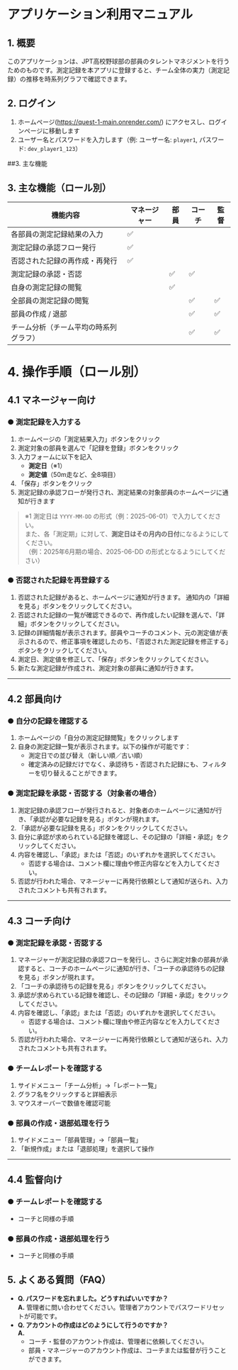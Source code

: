 # アプリケーション利用マニュアル

## 1. 概要
このアプリケーションは、JPT高校野球部の部員のタレントマネジメントを行うためのものです。測定記録を本アプリに登録すると、チーム全体の実力（測定記録）の推移を時系列グラフで確認できます。

## 2. ログイン
1. ホームページ(https://quest-1-main.onrender.com/) にアクセスし、ログインページに移動します
2. ユーザー名とパスワードを入力します（例: ユーザー名: `player1`, パスワード: `dev_player1_123`）

##3. 主な機能
## 3. 主な機能（ロール別）

| 機能内容                                   | マネージャー | 部員 | コーチ | 監督 |
|--------------------------------------------|--------------|------|--------|------|
| 各部員の測定記録結果の入力                 | ✅           |      |        |      |
| 測定記録の承認フロー発行                   | ✅           |      |        |      |
| 否認された記録の再作成・再発行             | ✅           |      |        |      |
| 測定記録の承認・否認                        |              | ✅   | ✅     |      |
| 自身の測定記録の閲覧                        |              | ✅   |     |   |
| 全部員の測定記録の閲覧                      |              |      | ✅     | ✅   |
| 部員の作成 / 退部                            |              |      | ✅     | ✅   |
| チーム分析（チーム平均の時系列グラフ）      |              |      | ✅     | ✅   |

# 4. 操作手順（ロール別）

##  4.1 マネージャー向け

### ● 測定記録を入力する

1. ホームページの「測定結果入力」ボタンをクリック
2. 測定対象の部員を選んで「記録を登録」ボタンをクリック
3. 入力フォームに以下を記入  
   - **測定日**（※1）  
   - **測定値**（50m走など、全8項目）  
4. 「保存」ボタンをクリック
5. 測定記録の承認フローが発行され、測定結果の対象部員のホームページに通知が行きます  
> ※1 測定日は `YYYY-MM-DD` の形式（例：2025-06-01）で入力してください。  
> また、各「測定期」に対して、**測定日はその月内の日付**になるようにしてください。  
> （例：2025年6月期の場合、2025-06-DD の形式となるようにしてください）

### ● 否認された記録を再登録する

1. 否認された記録があると、ホームページに通知が行きます。
  通知内の「詳細を見る」ボタンをクリックしてください。
2. 否認された記録の一覧が確認できるので、再作成したい記録を選んで、「詳細」ボタンをクリックしてください。
3. 記録の詳細情報が表示されます。部員やコーチのコメント、元の測定値が表示されるので、修正事項を確認したのち、「否認された測定記録を修正する」ボタンをクリックしてください。
4. 測定日、測定値を修正して、「保存」ボタンをクリックしてください。
5. 新たな測定記録が作成され、測定対象の部員に通知が行きます。

---

## 4.2 部員向け

### ● 自分の記録を確認する

1. ホームページの「自分の測定記録閲覧」をクリックします
2. 自身の測定記録一覧が表示されます。以下の操作が可能です：  
    - 測定日での並び替え（新しい順／古い順）
    - 確定済みの記録だけでなく、承認待ち・否認された記録にも、フィルターを切り替えることができます。

### ● 測定記録を承認・否認する（対象者の場合）

1. 測定記録の承認フローが発行されると、対象者のホームページに通知が行き、「承認が必要な記録を見る」ボタンが現れます。
2. 「承認が必要な記録を見る」ボタンをクリックしてください。
3. 自分に承認が求められている記録を確認し、その記録の「詳細・承認」をクリックしてください。
4. 内容を確認し、「承認」または「否認」のいずれかを選択してください。
   - 否認する場合は、コメント欄に理由や修正内容などを入力してください。
5. 否認が行われた場合、マネージャーに再発行依頼として通知が送られ、入力されたコメントも共有されます。

---

##  4.3 コーチ向け

### ● 測定記録を承認・否認する

1. マネージャーが測定記録の承認フローを発行し、さらに測定対象の部員が承認すると、コーチのホームページに通知が行き、「コーチの承認待ちの記録を見る」ボタンが現れます。
2. 「コーチの承認待ちの記録を見る」ボタンをクリックしてください。
3. 承認が求められている記録を確認し、その記録の「詳細・承認」をクリックしてください。
4. 内容を確認し、「承認」または「否認」のいずれかを選択してください。
   - 否認する場合は、コメント欄に理由や修正内容などを入力してください。
5. 否認が行われた場合、マネージャーに再発行依頼として通知が送られ、入力されたコメントも共有されます。

### ● チームレポートを確認する

1. サイドメニュー「チーム分析」→「レポート一覧」
2. グラフ名をクリックすると詳細表示
3. マウスオーバーで数値を確認可能

### ● 部員の作成・退部処理を行う

1. サイドメニュー「部員管理」→「部員一覧」
2. 「新規作成」または「退部処理」を選択して操作

---

##  4.4 監督向け

### ● チームレポートを確認する

- コーチと同様の手順

### ● 部員の作成・退部処理を行う

- コーチと同様の手順



## 5. よくある質問（FAQ）
- **Q. パスワードを忘れました。どうすればいいですか？**  
  **A.** 管理者に問い合わせてください。管理者アカウントでパスワードリセットが可能です。
- **Q. アカウントの作成はどのようにして行うのですか？**  
  **A.**  
  - コーチ・監督のアカウント作成は、管理者に依頼してください。  
  - 部員・マネージャーのアカウント作成は、コーチまたは監督が行うことができます。
